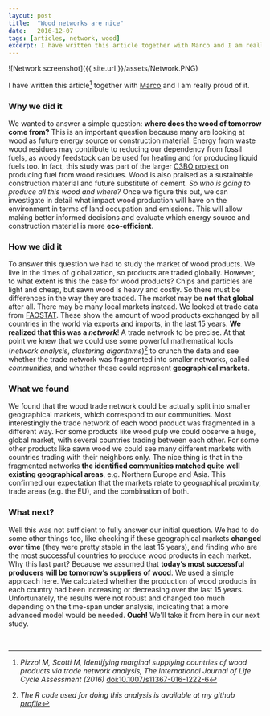 ```yaml
---
layout: post
title:  "Wood networks are nice"
date:   2016-12-07
tags: [articles, network, wood]
excerpt: I have written this article together with Marco and I am really proud of it.
---
```

![Network screenshot]({{ site.url }}/assets/Network.PNG)

I have written this article[^1] together with [Marco][1] and I am really proud of it.

### Why we did it
We wanted to answer a simple question: **where does the wood of tomorrow come from?** This is an important question because many are looking at wood as future energy source or construction material. Energy from waste wood residues may contribute to reducing our dependency from fossil fuels, as woody feedstock can be used for heating and for producing liquid fuels too. In fact, this study was part of the larger [C3BO project][3] on producing fuel from wood residues. Wood is also praised as a sustainable construction material and future substitute of cement. _So who is going to produce all this wood and where?_ Once we figure this out, we can investigate in detail what impact wood production will have on the environment in terms of land occupation and emissions. This will allow making better informed decisions and evaluate which energy source and construction material is more **eco-efficient**.

### How we did it
To answer this question we had to study the market of wood products. We live in the times of globalization, so products are traded globally. However, to what extent is this the case for wood products? Chips and particles are light and cheap, but sawn wood is heavy and costly. So there must be differences in the way they are traded. The market may be **not that global** after all. There may be many local markets instead. We looked at trade data from [FAOSTAT][2]. These show the amount of wood products exchanged by all countries in the world via exports and imports, in the last 15 years. **We realized that this was a _network_**! A trade network to be precise. At that point we knew that we could use some powerful mathematical tools (_network analysis_, _clustering algorithms_)[^2] to crunch the data and see whether the trade network was fragmented into smaller networks, called _communities_, and whether these could represent **geographical markets**.

### What we found
We found that the wood trade network could be actually split into smaller geographical markets, which correspond to our communities. Most interestingly the trade network of each wood product was fragmented in a different way. For some products like wood pulp we could observe a huge, global market, with several countries trading between each other. For some other products like sawn wood we could see many different markets with countries trading with their neighbors only. The nice thing is that in the fragmented networks **the identified communities matched quite well existing geographical areas**, e.g. Northern Europe and Asia. This confirmed our expectation that the markets relate to geographical proximity, trade areas (e.g. the EU), and the combination of both.

### What next?
Well this was not sufficient to fully answer our initial question. We had to do some other things too, like checking if these geographical markets **changed over time** (they were pretty stable in the last 15 years), and finding who are the most successful countries to produce wood products in each market. Why this last part? Because we assumed that **today’s most successful producers will be tomorrow’s suppliers of wood**. We used a simple approach here. We calculated whether the production of wood products in each country had been increasing or decreasing over the last 15  years. Unfortunately, the results were not robust and changed too much depending on the time-span under analysis, indicating that a more advanced model would be needed. **Ouch!** We'll take it from here in our next study.

&nbsp;





[^1]:  _Pizzol M, Scotti M, Identifying marginal supplying countries of wood products via trade network analysis, The International Journal of Life Cycle Assessment (2016)_ [doi:10.1007/s11367-016-1222-6](http://link.springer.com/article/10.1007/s11367-016-1222-6)
[^2]: _The R code used for doing this analysis is available at my github [profile](https://github.com/massimopizzol/Wood_trade_network_analysis)_

[1]: http://www.geomar.de/en/mitarbeiter/fb3/eoe/eoe-n/mscotti/
[2]: http://faostat.fao.org/
[3]: http://www.et.aau.dk/research-programmes/biomass/activities/c3bo/

